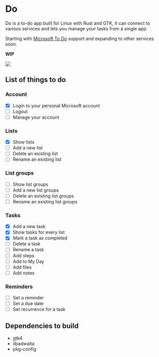 # Do

Do is a to-do app built for Linux with Rust and GTK, it can connect to various services and lets you manage your tasks from a single app.

Starting with [Microsoft To Do](https://todo.microsoft.com/) support and expanding to other services soon.

**WIP**

<img src="https://raw.githubusercontent.com/edfloreshz/do/main/src/assets/app.png"/>

## List of things to do

### Account
- [x] Login to your personal Microsoft account
- [ ] Logout
- [ ] Manage your account

### Lists
- [x] Show lists
- [ ] Add a new list
- [ ] Delete an existing list
- [ ] Rename an existing list

### List groups
- [ ] Show list groups
- [ ] Add a new list groups
- [ ] Delete an existing list groups
- [ ] Rename an existing list groups

### Tasks
- [x] Add a new task
- [x] Show tasks for every list
- [x] Mark a task as completed
- [ ] Delete a task
- [ ] Rename a task
- [ ] Add steps
- [ ] Add to My Day
- [ ] Add files
- [ ] Add notes

### Reminders
- [ ] Set a reminder
- [ ] Set a due date
- [ ] Set recurrence for a task

## Dependencies to build
- gtk4
- libadwaita
- pkg-config
